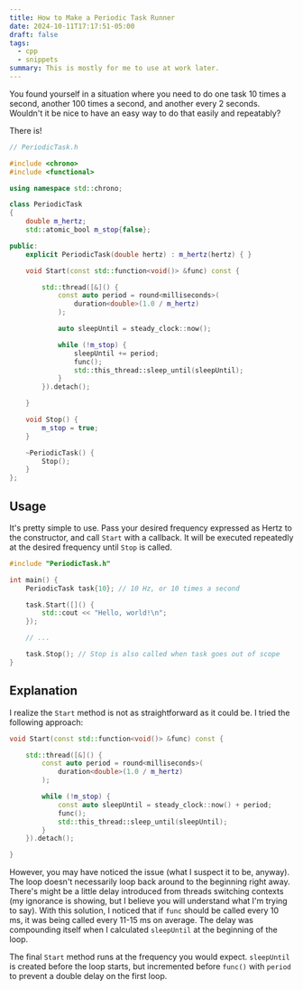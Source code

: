```yaml
---
title: How to Make a Periodic Task Runner
date: 2024-10-11T17:17:51-05:00
draft: false
tags:
  - cpp
  - snippets
summary: This is mostly for me to use at work later.
---
```


You found yourself in a situation where you need to do one task 10 times a second, another 100 times a second, and another every 2 seconds. Wouldn't it be nice to have an easy way to do that easily and repeatably? 

There is!

```cpp
// PeriodicTask.h

#include <chrono>
#include <functional>

using namespace std::chrono;

class PeriodicTask 
{
    double m_hertz;
    std::atomic_bool m_stop{false};

public:
    explicit PeriodicTask(double hertz) : m_hertz(hertz) { }

    void Start(const std::function<void()> &func) const {

        std::thread([&]() {
            const auto period = round<milliseconds>(
                duration<double>(1.0 / m_hertz)
			);

            auto sleepUntil = steady_clock::now();

            while (!m_stop) {
                sleepUntil += period;
                func();
                std::this_thread::sleep_until(sleepUntil);
            }
        }).detach();

    }

    void Stop() {
        m_stop = true;
    }

    ~PeriodicTask() {
        Stop();
    }
};
```


## Usage

It's pretty simple to use. Pass your desired frequency expressed as Hertz to the constructor, and call `Start` with a callback. It will be executed repeatedly at the desired frequency until `Stop` is called.

```cpp
#include "PeriodicTask.h"

int main() {
	PeriodicTask task{10}; // 10 Hz, or 10 times a second

	task.Start([]() {
		std::cout << "Hello, world!\n";
	});

	// ...

	task.Stop(); // Stop is also called when task goes out of scope
}
```


## Explanation

I realize the `Start` method is not as straightforward as it could be. I tried the following approach:

```cpp
void Start(const std::function<void()> &func) const {

	std::thread([&]() {
		const auto period = round<milliseconds>(
			duration<double>(1.0 / m_hertz)
		);

		while (!m_stop) {
			const auto sleepUntil = steady_clock::now() + period;
			func();
			std::this_thread::sleep_until(sleepUntil);
		}
	}).detach();

}
```

However, you may have noticed the issue (what I suspect it to be, anyway). The loop doesn't necessarily loop back around to the beginning right away. There's might be a little delay introduced from threads switching contexts (my ignorance is showing, but I believe you will understand what I'm trying to say). With this solution, I noticed that if `func` should be called every 10 ms, it was being called every 11-15 ms on average. The delay was compounding itself when I calculated `sleepUntil` at the beginning of the loop.

The final `Start` method runs at the frequency you would expect. `sleepUntil` is created before the loop starts, but incremented before `func()` with `period` to prevent a double delay on the first loop.